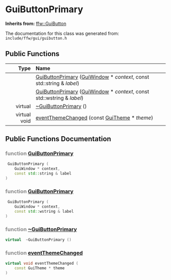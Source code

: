 GuiButtonPrimary
===================================


**Inherits from:** [ffw::GuiButton](ffw_GuiButton.html)

The documentation for this class was generated from: `include/ffw/gui/guibutton.h`



## Public Functions

| Type | Name |
| -------: | :------- |
|   | [GuiButtonPrimary](#2f56acf4) ([GuiWindow](ffw_GuiWindow.html) * _context_, const std::string & _label_)  |
|   | [GuiButtonPrimary](#6e7b82f9) ([GuiWindow](ffw_GuiWindow.html) * _context_, const std::wstring & _label_)  |
|  virtual  | [~GuiButtonPrimary](#da6c4029) ()  |
|  virtual void | [eventThemeChanged](#29811b25) (const [GuiTheme](ffw_GuiTheme.html) * _theme_)  |


## Public Functions Documentation

### <span style="opacity:0.5;">function</span> <a id="2f56acf4" href="#2f56acf4">GuiButtonPrimary</a>

```cpp
 GuiButtonPrimary (
    GuiWindow * context,
    const std::string & label
) 
```



### <span style="opacity:0.5;">function</span> <a id="6e7b82f9" href="#6e7b82f9">GuiButtonPrimary</a>

```cpp
 GuiButtonPrimary (
    GuiWindow * context,
    const std::wstring & label
) 
```



### <span style="opacity:0.5;">function</span> <a id="da6c4029" href="#da6c4029">~GuiButtonPrimary</a>

```cpp
virtual  ~GuiButtonPrimary () 
```



### <span style="opacity:0.5;">function</span> <a id="29811b25" href="#29811b25">eventThemeChanged</a>

```cpp
virtual void eventThemeChanged (
    const GuiTheme * theme
) 
```





